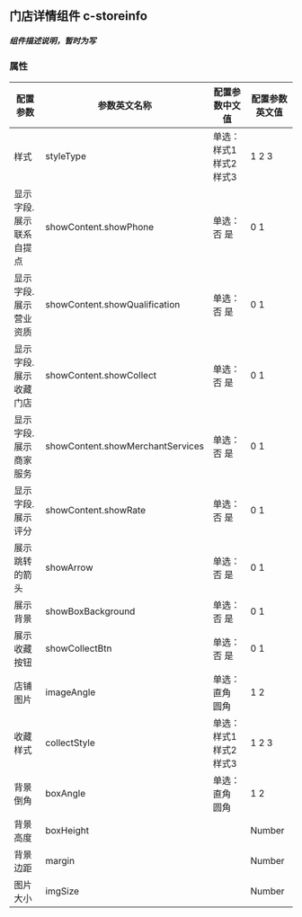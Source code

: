 ## 门店详情组件    c-storeinfo
##### 组件描述说明，暂时为写

### 属性

| 配置参数 | 参数英文名称 | 配置参数中文值 | 配置参数英文值 |
|---|---|---|---|
| 样式 | styleType | 单选：样式1 样式2 样式3 | 1 2 3 |
| 显示字段.展示联系自提点 | showContent.showPhone | 单选：否 是 | 0 1 |
| 显示字段.展示营业资质 | showContent.showQualification | 单选：否 是 | 0 1 |
| 显示字段.展示收藏门店 | showContent.showCollect | 单选：否 是 | 0 1 |
| 显示字段.展示商家服务 | showContent.showMerchantServices | 单选：否 是 | 0 1 |
| 显示字段.展示评分 | showContent.showRate | 单选：否 是 | 0 1 |
| 展示跳转的箭头 | showArrow | 单选：否 是 | 0 1 |
| 展示背景 | showBoxBackground | 单选：否 是 | 0 1 |
| 展示收藏按钮 | showCollectBtn | 单选：否 是 | 0 1 |
| 店铺图片 | imageAngle | 单选：直角 圆角 | 1 2 |
| 收藏样式 | collectStyle | 单选：样式1 样式2 样式3 | 1 2 3 |
| 背景倒角 | boxAngle | 单选：直角 圆角 | 1 2 |
| 背景高度 | boxHeight |  | Number |
| 背景边距 | margin |  | Number |
| 图片大小 | imgSize |  | Number |